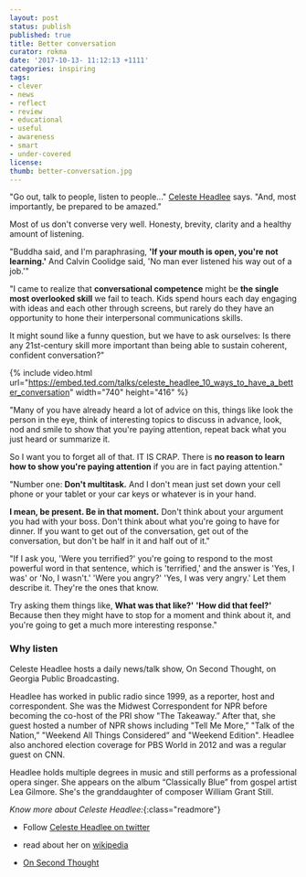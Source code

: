 ```yaml
---
layout: post
status: publish
published: true
title: Better conversation
curator: rokma
date: '2017-10-13- 11:12:13 +1111'
categories: inspiring
tags:
- clever
- news
- reflect
- review
- educational
- useful
- awareness
- smart
- under-covered
license:
thumb: better-conversation.jpg
---
```


"Go out, talk to people, listen to people..." [Celeste Headlee](https://www.ted.com/search?q=Celeste+Headlee) says. "And, most importantly, be prepared to be amazed."

Most of us don't converse very well. Honesty, brevity, clarity and a healthy amount of listening.

"Buddha said, and I'm paraphrasing, **'If your mouth is open, you're not learning.'** And Calvin Coolidge said, 'No man ever listened his way out of a job.'"

"I came to realize that **conversational competence** might be **the single most overlooked skill** we fail to teach. Kids spend hours each day engaging with ideas and each other through screens, but rarely do they have an opportunity to hone their interpersonal communications skills.

It might sound like a funny question, but we have to ask ourselves: Is there any 21st-century skill more important than being able to sustain coherent, confident conversation?"

{% include video.html url="https://embed.ted.com/talks/celeste_headlee_10_ways_to_have_a_better_conversation" width="740" height="416" %}


"Many of you have already heard a lot of advice on this, things like look the person in the eye, think of interesting topics to discuss in advance, look, nod and smile to show that you're paying attention, repeat back what you just heard or summarize it.

So I want you to forget all of that. IT IS CRAP. There is **no reason to learn how to show you're paying attention** if you are in fact paying attention."

"Number one: **Don't multitask.** And I don't mean just set down your cell phone or your tablet or your car keys or whatever is in your hand.

**I mean, be present. Be in that moment.** Don't think about your argument you had with your boss. Don't think about what you're going to have for dinner. If you want to get out of the conversation, get out of the conversation, but don't be half in it and half out of it."

"If I ask you, 'Were you terrified?' you're going to respond to the most powerful word in that sentence, which is 'terrified,' and the answer is 'Yes, I was' or 'No, I wasn't.' 'Were you angry?' 'Yes, I was very angry.' Let them describe it. They're the ones that know.

Try asking them things like, **What was that like?'** **'How did that feel?'** Because then they might have to stop for a moment and think about it, and you're going to get a much more interesting response."

### Why listen

Celeste Headlee hosts a daily news/talk show, On Second Thought, on Georgia Public Broadcasting.

Headlee has worked in public radio since 1999, as a reporter, host and correspondent. She was the Midwest Correspondent for NPR before becoming the co-host of the PRI show "The Takeaway.” After that, she guest hosted a number of NPR shows including "Tell Me More,” "Talk of the Nation,” "Weekend All Things Considered” and "Weekend Edition". Headlee also anchored election coverage for PBS World in 2012 and was a regular guest on CNN.

Headlee holds multiple degrees in music and still performs as a professional opera singer. She appears on the album “Classically Blue” from gospel artist Lea Gilmore. She's the granddaughter of composer William Grant Still.

_Know more about Celeste Headlee:_{:class="readmore"}

- Follow [Celeste Headlee on twitter](http://twitter.com/celesteheadlee)

- read about her on [wikipedia](https://en.wikipedia.org/wiki/Celeste_Headlee)

- [On Second Thought](http://www.gpb.org/on-second-thought)
